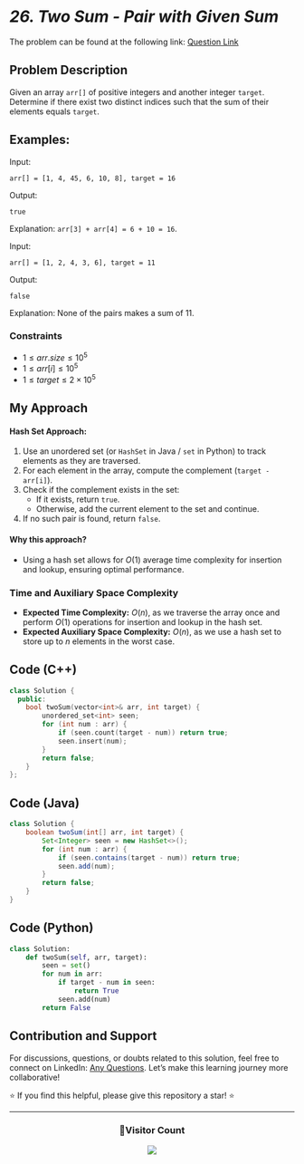 # _26. Two Sum - Pair with Given Sum_

The problem can be found at the following link: [Question Link](https://www.geeksforgeeks.org/problems/key-pair5616/1)

## Problem Description

Given an array `arr[]` of positive integers and another integer `target`. Determine if there exist two distinct indices such that the sum of their elements equals `target`.

## **Examples:**

Input:

```
arr[] = [1, 4, 45, 6, 10, 8], target = 16
```

Output:

```
true
```

Explanation: `arr[3] + arr[4] = 6 + 10 = 16`.

Input:

```
arr[] = [1, 2, 4, 3, 6], target = 11
```

Output:

```
false
```

Explanation: None of the pairs makes a sum of 11.

### Constraints

- $1 \leq arr.size \leq 10^5$
- $1 \leq arr[i] \leq 10^5$
- $1 \leq target \leq 2 \times 10^5$

## My Approach

#### Hash Set Approach:

1. Use an unordered set (or `HashSet` in Java / `set` in Python) to track elements as they are traversed.
2. For each element in the array, compute the complement (`target - arr[i]`).
3. Check if the complement exists in the set:
   - If it exists, return `true`.
   - Otherwise, add the current element to the set and continue.
4. If no such pair is found, return `false`.

#### Why this approach?

- Using a hash set allows for $O(1)$ average time complexity for insertion and lookup, ensuring optimal performance.

### Time and Auxiliary Space Complexity

- **Expected Time Complexity:** $O(n)$, as we traverse the array once and perform $O(1)$ operations for insertion and lookup in the hash set.
- **Expected Auxiliary Space Complexity:** $O(n)$, as we use a hash set to store up to $n$ elements in the worst case.

## Code (C++)

```cpp
class Solution {
  public:
    bool twoSum(vector<int>& arr, int target) {
        unordered_set<int> seen;
        for (int num : arr) {
            if (seen.count(target - num)) return true;
            seen.insert(num);
        }
        return false;
    }
};
```

## Code (Java)

```java
class Solution {
    boolean twoSum(int[] arr, int target) {
        Set<Integer> seen = new HashSet<>();
        for (int num : arr) {
            if (seen.contains(target - num)) return true;
            seen.add(num);
        }
        return false;
    }
}
```

## Code (Python)

```python
class Solution:
    def twoSum(self, arr, target):
        seen = set()
        for num in arr:
            if target - num in seen:
                return True
            seen.add(num)
        return False
```

## **Contribution and Support**

For discussions, questions, or doubts related to this solution, feel free to connect on LinkedIn: [Any Questions](https://www.linkedin.com/in/patel-hetkumar-sandipbhai-8b110525a/). Let’s make this learning journey more collaborative!

⭐ If you find this helpful, please give this repository a star! ⭐

---

<div align="center">
  <h3><b>📍Visitor Count</b></h3>
</div>

<p align="center">
  <img src="https://visitor-badge.laobi.icu/badge?page_id=Hunterdii.GeeksforGeeks-POTD" />
</p>
